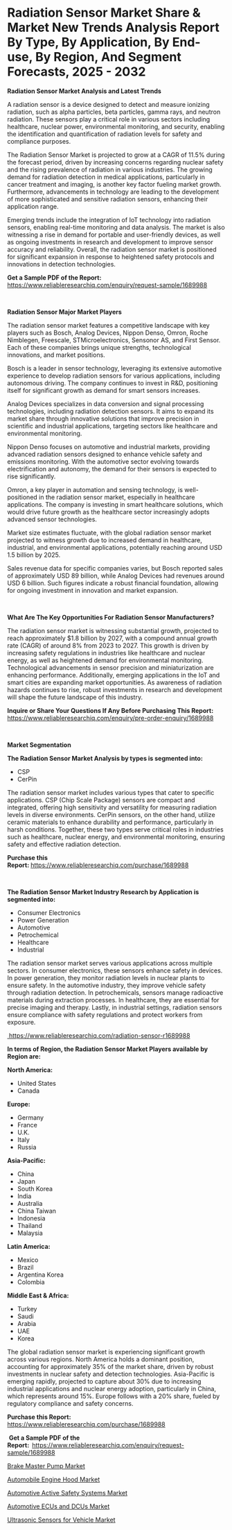 <p><h1>Radiation Sensor Market Share & Market New Trends Analysis Report By Type, By Application, By End-use, By Region, And Segment Forecasts, 2025 - 2032</h1></p><p><strong>Radiation Sensor Market Analysis and Latest Trends</strong></p>
<p><p>A radiation sensor is a device designed to detect and measure ionizing radiation, such as alpha particles, beta particles, gamma rays, and neutron radiation. These sensors play a critical role in various sectors including healthcare, nuclear power, environmental monitoring, and security, enabling the identification and quantification of radiation levels for safety and compliance purposes.</p><p>The Radiation Sensor Market is projected to grow at a CAGR of 11.5% during the forecast period, driven by increasing concerns regarding nuclear safety and the rising prevalence of radiation in various industries. The growing demand for radiation detection in medical applications, particularly in cancer treatment and imaging, is another key factor fueling market growth. Furthermore, advancements in technology are leading to the development of more sophisticated and sensitive radiation sensors, enhancing their application range. </p><p>Emerging trends include the integration of IoT technology into radiation sensors, enabling real-time monitoring and data analysis. The market is also witnessing a rise in demand for portable and user-friendly devices, as well as ongoing investments in research and development to improve sensor accuracy and reliability. Overall, the radiation sensor market is positioned for significant expansion in response to heightened safety protocols and innovations in detection technologies.</p></p>
<p><strong>Get a Sample PDF of the Report:&nbsp;</strong> <a href="https://www.reliableresearchiq.com/enquiry/request-sample/1689988?utm_campaign=1837&utm_medium=2&utm_source=Github&utm_content=ia&utm_term=26032025&utm_id=radiation-sensor">https://www.reliableresearchiq.com/enquiry/request-sample/1689988</a></p>
<p>&nbsp;</p>
<p><strong>Radiation Sensor Major Market Players</strong></p>
<p><p>The radiation sensor market features a competitive landscape with key players such as Bosch, Analog Devices, Nippon Denso, Omron, Roche Nimblegen, Freescale, STMicroelectronics, Sensonor AS, and First Sensor. Each of these companies brings unique strengths, technological innovations, and market positions.</p><p>Bosch is a leader in sensor technology, leveraging its extensive automotive experience to develop radiation sensors for various applications, including autonomous driving. The company continues to invest in R&D, positioning itself for significant growth as demand for smart sensors increases.</p><p>Analog Devices specializes in data conversion and signal processing technologies, including radiation detection sensors. It aims to expand its market share through innovative solutions that improve precision in scientific and industrial applications, targeting sectors like healthcare and environmental monitoring.</p><p>Nippon Denso focuses on automotive and industrial markets, providing advanced radiation sensors designed to enhance vehicle safety and emissions monitoring. With the automotive sector evolving towards electrification and autonomy, the demand for their sensors is expected to rise significantly.</p><p>Omron, a key player in automation and sensing technology, is well-positioned in the radiation sensor market, especially in healthcare applications. The company is investing in smart healthcare solutions, which would drive future growth as the healthcare sector increasingly adopts advanced sensor technologies.</p><p>Market size estimates fluctuate, with the global radiation sensor market projected to witness growth due to increased demand in healthcare, industrial, and environmental applications, potentially reaching around USD 1.5 billion by 2025.</p><p>Sales revenue data for specific companies varies, but Bosch reported sales of approximately USD 89 billion, while Analog Devices had revenues around USD 6 billion. Such figures indicate a robust financial foundation, allowing for ongoing investment in innovation and market expansion.</p></p>
<p>&nbsp;</p>
<p><strong>What Are The Key Opportunities For Radiation Sensor Manufacturers?</strong></p>
<p><p>The radiation sensor market is witnessing substantial growth, projected to reach approximately $1.8 billion by 2027, with a compound annual growth rate (CAGR) of around 8% from 2023 to 2027. This growth is driven by increasing safety regulations in industries like healthcare and nuclear energy, as well as heightened demand for environmental monitoring. Technological advancements in sensor precision and miniaturization are enhancing performance. Additionally, emerging applications in the IoT and smart cities are expanding market opportunities. As awareness of radiation hazards continues to rise, robust investments in research and development will shape the future landscape of this industry.</p></p>
<p><strong>Inquire or Share Your Questions If Any Before Purchasing This Report:</strong> <a href="https://www.reliableresearchiq.com/enquiry/pre-order-enquiry/1689988?utm_campaign=1837&utm_medium=2&utm_source=Github&utm_content=ia&utm_term=26032025&utm_id=radiation-sensor">https://www.reliableresearchiq.com/enquiry/pre-order-enquiry/1689988</a></p>
<p>&nbsp;</p>
<p><strong>Market Segmentation</strong></p>
<p><strong>The Radiation Sensor Market Analysis by types is segmented into:</strong></p>
<p><ul><li>CSP</li><li>CerPin</li></ul></p>
<p><p>The radiation sensor market includes various types that cater to specific applications. CSP (Chip Scale Package) sensors are compact and integrated, offering high sensitivity and versatility for measuring radiation levels in diverse environments. CerPin sensors, on the other hand, utilize ceramic materials to enhance durability and performance, particularly in harsh conditions. Together, these two types serve critical roles in industries such as healthcare, nuclear energy, and environmental monitoring, ensuring safety and effective radiation detection.</p></p>
<p><strong>Purchase this Report:&nbsp;</strong><a href="https://www.reliableresearchiq.com/purchase/1689988?utm_campaign=1837&utm_medium=2&utm_source=Github&utm_content=ia&utm_term=26032025&utm_id=radiation-sensor">https://www.reliableresearchiq.com/purchase/1689988</a></p>
<p>&nbsp;</p>
<p><strong>The Radiation Sensor Market Industry Research by Application is segmented into:</strong></p>
<p><ul><li>Consumer Electronics</li><li>Power Generation</li><li>Automotive</li><li>Petrochemical</li><li>Healthcare</li><li>Industrial</li></ul></p>
<p><p>The radiation sensor market serves various applications across multiple sectors. In consumer electronics, these sensors enhance safety in devices. In power generation, they monitor radiation levels in nuclear plants to ensure safety. In the automotive industry, they improve vehicle safety through radiation detection. In petrochemicals, sensors manage radioactive materials during extraction processes. In healthcare, they are essential for precise imaging and therapy. Lastly, in industrial settings, radiation sensors ensure compliance with safety regulations and protect workers from exposure.</p></p>
<p><a href="https://www.reliableresearchiq.com/radiation-sensor-r1689988?utm_campaign=1837&utm_medium=2&utm_source=Github&utm_content=ia&utm_term=26032025&utm_id=radiation-sensor">&nbsp;https://www.reliableresearchiq.com/radiation-sensor-r1689988</a></p>
<p><strong>In terms of Region, the Radiation Sensor Market Players available by Region are:</strong></p>
<p>
    <p> <strong> North America: </strong>
        <ul>
            <li>United States</li>
            <li>Canada</li>
        </ul>
        </p> 
    <p> <strong> Europe: </strong>
        <ul>
            <li>Germany</li>
            <li>France</li>
            <li>U.K.</li>
            <li>Italy</li>
            <li>Russia</li>
        </ul>
        </p> 
    <p> <strong> Asia-Pacific: </strong>
        <ul>
            <li>China</li>
            <li>Japan</li>
            <li>South Korea</li>
            <li>India</li>
            <li>Australia</li>
            <li>China Taiwan</li>
            <li>Indonesia</li>
            <li>Thailand</li>
            <li>Malaysia</li>
        </ul>
        </p> 
    <p> <strong> Latin America: </strong>
        <ul>
            <li>Mexico</li>
            <li>Brazil</li>
            <li>Argentina Korea</li>
            <li>Colombia</li>
        </ul>
        </p> 
    <p> <strong> Middle East & Africa: </strong>
        <ul>
            <li>Turkey</li>
            <li>Saudi</li>
            <li>Arabia</li>
            <li>UAE</li>
            <li>Korea</li>
        </ul>
    </p>
    </p>
<p><p>The global radiation sensor market is experiencing significant growth across various regions. North America holds a dominant position, accounting for approximately 35% of the market share, driven by robust investments in nuclear safety and detection technologies. Asia-Pacific is emerging rapidly, projected to capture about 30% due to increasing industrial applications and nuclear energy adoption, particularly in China, which represents around 15%. Europe follows with a 20% share, fueled by regulatory compliance and safety concerns.</p></p>
<p><strong>Purchase this Report: </strong><a href="https://www.reliableresearchiq.com/purchase/1689988?utm_campaign=1837&utm_medium=2&utm_source=Github&utm_content=ia&utm_term=26032025&utm_id=radiation-sensor">https://www.reliableresearchiq.com/purchase/1689988</a></p>
<p>&nbsp;<strong>Get a Sample PDF of the Report:&nbsp;&nbsp;</strong><a href="https://www.reliableresearchiq.com/enquiry/request-sample/1689988?utm_campaign=1837&utm_medium=2&utm_source=Github&utm_content=ia&utm_term=26032025&utm_id=radiation-sensor">https://www.reliableresearchiq.com/enquiry/request-sample/1689988</a></p>
<p><strong></strong></p>
<p><p><a href="https://github.com/laingragle95/Market-Research-Report-List-1/blob/main/brake-master-pump-market.md?utm_campaign=1837&utm_medium=2&utm_source=Github&utm_content=ia&utm_term=26032025&utm_id=radiation-sensor">Brake Master Pump Market</a></p><p><a href="https://github.com/uripeachrii/Market-Research-Report-List-1/blob/main/automobile-engine-hood-market.md?utm_campaign=1837&utm_medium=2&utm_source=Github&utm_content=ia&utm_term=26032025&utm_id=radiation-sensor">Automobile Engine Hood Market</a></p><p><a href="https://github.com/mcveathuane2/Market-Research-Report-List-1/blob/main/automotive-active-safety-systems-market.md?utm_campaign=1837&utm_medium=2&utm_source=Github&utm_content=ia&utm_term=26032025&utm_id=radiation-sensor">Automotive Active Safety Systems Market</a></p><p><a href="https://github.com/buenayankobl/Market-Research-Report-List-1/blob/main/automotive-ecus-and-dcus-market.md?utm_campaign=1837&utm_medium=2&utm_source=Github&utm_content=ia&utm_term=26032025&utm_id=radiation-sensor">Automotive ECUs and DCUs Market</a></p><p><a href="https://github.com/rakowpleetj1/Market-Research-Report-List-1/blob/main/ultrasonic-sensors-for-vehicle-market.md?utm_campaign=1837&utm_medium=2&utm_source=Github&utm_content=ia&utm_term=26032025&utm_id=radiation-sensor">Ultrasonic Sensors for Vehicle Market</a></p></p>